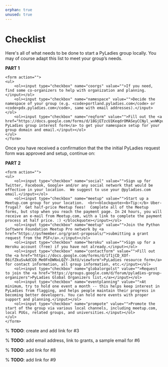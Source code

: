 ```yaml
---
orphan: true
unused: true
---
```


# Checklist

Here's all of what needs to be done to start a PyLadies group locally.  You may of course adapt this list to meet your group’s needs.

**PART 1**

```{raw} html
<form action="">
<ul>
    <ol><input type="checkbox" name="coorgs" value="">If you need, find some co-organizers to help with organization and planning.</input></ol>
    <ol><input type="checkbox" name="namespace" value="">Decide the namespace of your group (e.g. <code>portland.pyladies.com</code> or <code>pdx.pyladies.com</code>, same with email addresses).</input></ol>
    <ol><input type="checkbox" name="reqform" value="">Fill out the <a href="https://docs.google.com/forms/d/18GjETzcU1KeqdrOMASeyCCNyl_wvWKpunUauLt6opS8/viewform">initial PyLadies group interest form</a> to get your namespace setup for your group domain and email.</input></ol>
</ul>
</form>
```

Once you have received a confirmation that the the initial PyLadies request form was approved and setup, continue on:

**PART 2**

```{raw} html
<form action="">
<ul>
    <ol><input type="checkbox" name="social" value="">Sign up for Twitter, Facebook, Google+ and/or any social network that would be effective in your location.  We suggest to use your @pyladies.com email.</input></ol>
    <ol><input type="checkbox" name="meetup" value="">Start up a Meetup.com group for your location.  <br><blockquote><b>Tip:</b> Uber-frugal?  Get half-price Meetup fees!  Complete all of the Meetup forms, but stop when you reach the payment page. In 24 hours, you will receive an e-mail from Meetup.com, with a link to complete the payment process at half price. :) </blockquote></input></ol>
    <ol><input type="checkbox" name="meetup" value="">Join the Python Software Foundation Meetup Pro network by <a href="https://psfmember.org/grant-proposals/">submitting a grant request from the PSF</a>.</input></ol>
    <ol><input type="checkbox" name="heroku" value="">Sign up for a Heroku account (free) if you have not already.</input></ol>
    <ol><input type="checkbox" name="contactform" value="">Fill out the <a href="https://docs.google.com/forms/d/1f1jCD_XOf-06ifZkuSvAdCG9_Me0FnDWNxLQZY-JktU/viewform">PyLadies resource form</a> for contact information, all group information, etc.</input></ol>
    <ol><input type="checkbox" name="globalorgolst" value="">Request to join the <a href="https://groups.google.com/d/forum/pyladies-group-organizers">PyLadies Global Organizers list.</a></input></ol>
    <ol><input type="checkbox" name="eventplanning" value="">At minimum, try to hold one event a month -- this helps keep interest in PyLadies from flagging, and helps people maintain their progress in becoming better developers. You can hold more events with proper support and planning.</input></ol>
    <ol><input type="checkbox" name="prompote" value="">Promote the start of the group via various local channels, including meetup.com, local PUGs, related groups, and universities.</input></ol>
</ul>
</form>
```

% **TODO**: create and add link for #3

% **TODO**: add email address, link to grants, a sample email for #6

% **TODO**: add link for #8

% **TODO**: add link for #9
